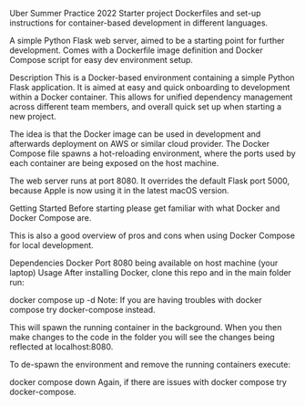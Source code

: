 Uber Summer Practice 2022 Starter project
Dockerfiles and set-up instructions for container-based development in different languages.

A simple Python Flask web server, aimed to be a starting point for further development. Comes with a Dockerfile image definition and Docker Compose script for easy dev environment setup.

Description
This is a Docker-based environment containing a simple Python Flask application. It is aimed at easy and quick onboarding to development within a Docker container. This allows for unified dependency management across different team members, and overall quick set up when starting a new project.

The idea is that the Docker image can be used in development and afterwards deployment on AWS or similar cloud provider. The Docker Compose file spawns a hot-reloading environment, where the ports used by each container are being exposed on the host machine.

The web server runs at port 8080. It overrides the default Flask port 5000, because Apple is now using it in the latest macOS version.

Getting Started
Before starting please get familiar with what Docker and Docker Compose are.

This is also a good overview of pros and cons when using Docker Compose for local development.

Dependencies
Docker
Port 8080 being available on host machine (your laptop)
Usage
After installing Docker, clone this repo and in the main folder run:

docker compose up -d
Note: If you are having troubles with docker compose try docker-compose instead.

This will spawn the running container in the background. When you then make changes to the code in the folder you will see the changes being reflected at localhost:8080.

To de-spawn the environment and remove the running containers execute:

docker compose down
Again, if there are issues with docker compose try docker-compose.
